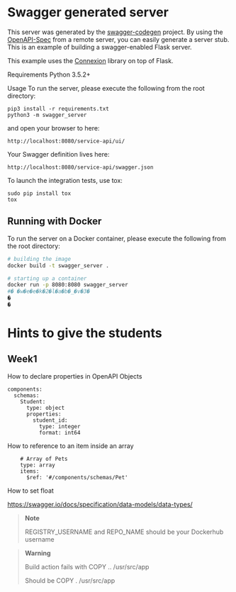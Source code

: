 # Swagger generated server

This server was generated by the [swagger-codegen](https://github.com/swagger-api/swagger-codegen) project. By using the
[OpenAPI-Spec](https://github.com/swagger-api/swagger-core/wiki) from a remote server, you can easily generate a server stub.  This
is an example of building a swagger-enabled Flask server.

This example uses the [Connexion](https://github.com/zalando/connexion) library on top of Flask.

Requirements
Python 3.5.2+

Usage
To run the server, please execute the following from the root directory:

```
pip3 install -r requirements.txt
python3 -m swagger_server
```

and open your browser to here:

```
http://localhost:8080/service-api/ui/
```

Your Swagger definition lives here:

```
http://localhost:8080/service-api/swagger.json
```

To launch the integration tests, use tox:
```
sudo pip install tox
tox
```

## Running with Docker

To run the server on a Docker container, please execute the following from the root directory:

```bash
# building the image
docker build -t swagger_server .

# starting up a container
docker run -p 8080:8080 swagger_server
#� �w�e�e�k�2�l�a�b�_�v�3�
�
�
```
# Hints to give the students

## Week1
How to declare properties in OpenAPI Objects
```
components:
  schemas:
    Student:
      type: object
      properties:
        student_id:
          type: integer
          format: int64
```
How to reference to an item inside an array
```
    # Array of Pets
    type: array
    items:
      $ref: '#/components/schemas/Pet'
```
How to set float

https://swagger.io/docs/specification/data-models/data-types/





> **Note**
> 
> REGISTRY_USERNAME and REPO_NAME should be your Dockerhub username 

> **Warning**
> 
> Build action fails with COPY .. /usr/src/app
> 
> Should be COPY . /usr/src/app




